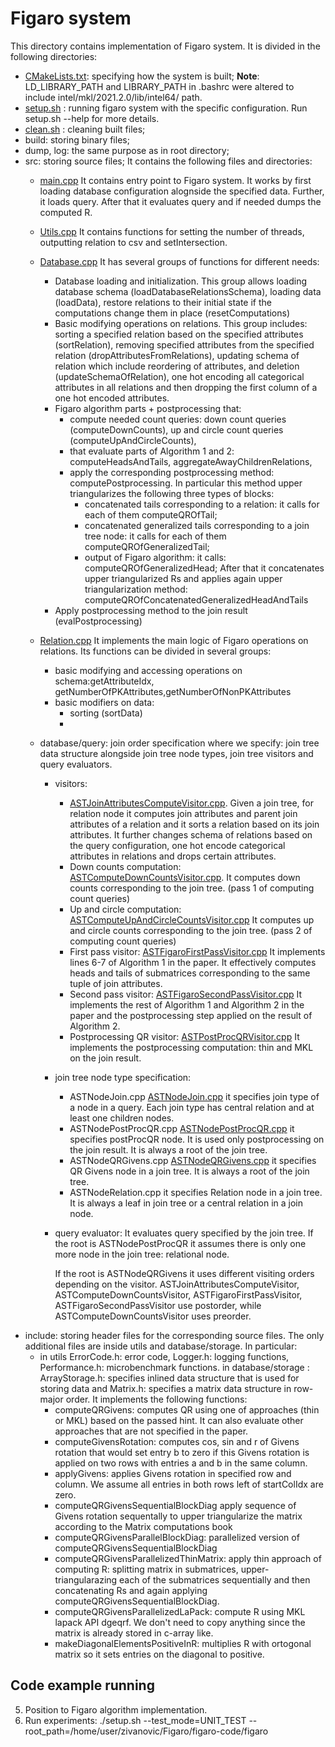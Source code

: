 Figaro system
==================

This directory contains implementation of Figaro system.
It is divided in the following directories:
- [CMakeLists.txt](CMakeLists.txt): specifying how the system is built; **Note**: LD_LIBRARY_PATH and LIBRARY_PATH in .bashrc were altered to include intel/mkl/2021.2.0/lib/intel64/ path.
- [setup.sh](setup.sh) : running figaro system with the specific configuration. Run setup.sh --help for more details.
- [clean.sh](clean.sh) : cleaning built files;
- build: storing binary files;
- dump, log: the same purpose as in root directory;
- src: storing source files; It contains the following files and directories:
    - [main.cpp](src/main.cpp) It contains entry point to Figaro system. It works by first loading database configuration alognside the specified data. Further, it loads query. After that it evaluates query and if needed dumps the computed R.
    - [Utils.cpp](src/utils/Utils.cpp) It contains functions for setting the number of threads, outputting relation to csv and setIntersection.
    - [Database.cpp](src/database/Database.cpp) It has several groups of functions for different needs: 
        - Database loading and initialization. This group allows loading database schema (loadDatabaseRelationsSchema), loading data (loadData), restore relations to their initial state if the computations change them in place (resetComputations)
        - Basic modifying operations on relations. This group includes: sorting a specified relation based on the specified attributes (sortRelation), removing specified attributes from the specified relation (dropAttributesFromRelations), updating schema of relation which include reordering of attributes, and deletion (updateSchemaOfRelation), one hot encoding all categorical attributes in all relations and then dropping the first column of a one hot encoded attributes.
        - Figaro algorithm parts + postprocessing that:
            - compute needed count queries: down count queries (computeDownCounts), up and circle count queries (computeUpAndCircleCounts), 
            - that evaluate parts of Algorithm 1 and 2: computeHeadsAndTails, aggregateAwayChildrenRelations, 
            - apply the corresponding postprocessing method: computePostprocessing. In particular this method upper triangularizes the following three types of blocks: 
                - concatenated tails corresponding to a relation: it calls for each of them computeQROfTail;
                - concatenated generalized tails corresponding to a join tree node: it calls for each of them computeQROfGeneralizedTail;
                - output of Figaro algorithm: it calls: computeQROfGeneralizedHead;
            After that it concatenates upper triangularized Rs and applies again upper triangularization method: computeQROfConcatenatedGeneralizedHeadAndTails
        - Apply postprocessing method to the join result (evalPostprocessing)
    - [Relation.cpp](src/database/Relation.cpp) It implements the main logic of Figaro operations on relations. Its functions can be divided in several groups: 
        - basic modifying and accessing operations on schema:getAttributeIdx, getNumberOfPKAttributes,getNumberOfNonPKAttributes 
        - basic modifiers on data: 
            - sorting (sortData)
            -  

    - database/query: join order specification where we specify: join tree data structure alongside join tree node types, join tree visitors and query evaluators.
        - visitors:
            - [ASTJoinAttributesComputeVisitor.cpp](src/database/query/ASTJoinAttributesComputeVisitor.cpp). Given a join tree, for relation node it computes join attributes and parent join attributes of a relation  and it sorts a relation based on its join attributes. It further changes schema of relations based on the query configuration, one hot encode categorical attributes in relations and drops certain attributes.
            - Down counts computation: [ASTComputeDownCountsVisitor.cpp](src/database/query/ASTComputeDownCountsVisitor.cpp). It computes down counts corresponding to the join tree. (pass 1 of computing count queries)
            - Up and circle computation: [ASTComputeUpAndCircleCountsVisitor.cpp](src/database/query/ASTComputeUpAndCircleCountsVisitor.cpp) It computes up and circle counts corresponding to the join tree. (pass 2 of computing count queries)
            - First pass visitor: [ASTFigaroFirstPassVisitor.cpp](src/database/query/ASTFigaroFirstPassVisitor.cpp) It implements lines 6-7 of Algorithm 1 in the paper. It effectively computes heads and tails of submatrices corresponding to the same tuple of join attributes.
             - Second pass visitor: [ASTFigaroSecondPassVisitor.cpp](src/database/query/ASTFigaroSecondPassVisitor.cpp) It implements the rest of Algorithm 1 and Algorithm 2 in the paper and the postprocessing step applied on the result of Algorithm 2.
             - Postprocessing QR visitor: [ASTPostProcQRVisitor.cpp](src/database/query/ASTPostProcQRVisitor.cpp) It implements the postprocessing computation: thin and MKL on the join result.

        - join tree node type specification:
            - ASTNodeJoin.cpp [ASTNodeJoin.cpp](src/database/query/ASTNodeJoin.cpp)  it specifies join type of a node in a query. Each join type has central relation and at least one children nodes.
            - ASTNodePostProcQR.cpp [ASTNodePostProcQR.cpp](src/database/query/ASTNodePostProcQR.cpp) it specifies postProcQR node. It is used only postprocessing on the join result. It is always a root of the join tree.
            - ASTNodeQRGivens.cpp [ASTNodeQRGivens.cpp](src/database/query/ASTNodeQRGivens.cpp) it specifies QR Givens node in a join tree. It is always a root of the join tree.
            - ASTNodeRelation.cpp it specifies Relation node in a join tree. It is always a leaf in join tree or a central relation in a join node.
        - query evaluator:
            It evaluates query specified by the join tree. If the root is ASTNodePostProcQR it assumes there is only one more node in the join tree: relational node.

            If the root is ASTNodeQRGivens it uses different visiting orders depending on the visitor.  ASTJoinAttributesComputeVisitor, ASTComputeDownCountsVisitor, ASTFigaroFirstPassVisitor, ASTFigaroSecondPassVisitor use postorder, while ASTComputeDownCountsVisitor uses preorder.
- include: storing header files for the corresponding source files. The only additional files are inside utils and database/storage. In particular:
    - in utils ErrorCode.h: error code, Logger.h: logging functions, Performance.h: microbenchmark functions.
    in database/storage : ArrayStorage.h: specifies inlined data structure that is used for storing data and Matrix.h: specifies a matrix data structure in row-major order. It implements the following functions:
        - computeQRGivens: computes QR using one of approaches (thin or MKL) based on the passed hint. It can also evaluate other approaches that are not specified in the paper. 
        - computeGivensRotation: computes cos, sin and r of Givens rotation that would set entry b to zero if this Givens rotation is applied on two rows with entries a and b in the same column. 
        - applyGivens: applies Givens rotation in specified row and column. We assume all entries in both rows left of startColIdx are zero.
        - computeQRGivensSequentialBlockDiag apply sequence of Givens rotation sequentally to upper triangularize the matrix according to the Matrix computations book 
        - computeQRGivensParallelBlockDiag: parallelized version of computeQRGivensSequentialBlockDiag
        - computeQRGivensParallelizedThinMatrix: apply thin approach of computing R: splitting matrix in submatrices, upper-triangularazing each of the submatrices sequentially and then concatenating Rs and again applying computeQRGivensSequentialBlockDiag.
        - computeQRGivensParallelizedLaPack: compute R using MKL lapack API dgeqrf. We don't need to copy anything since the matrix is already stored in c-array like.
        - makeDiagonalElementsPositiveInR: multiplies R with ortogonal matrix so it sets entries on the diagonal to positive. 
        

## Code example running
5. Position to Figaro algorithm implementation.
6. Run experiments: ./setup.sh --test_mode=UNIT_TEST --root_path=/home/user/zivanovic/Figaro/figaro-code/figaro
